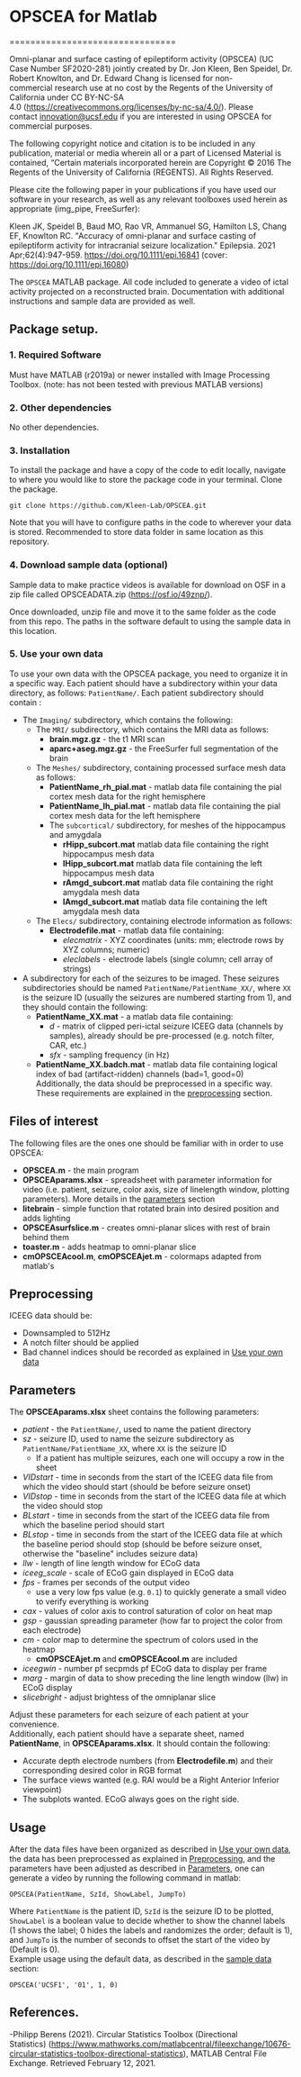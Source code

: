 # OPSCEA for Matlab
================================

Omni-planar and surface casting of epileptiform activity (OPSCEA) (UC Case Number SF2020-281) jointly created by Dr. Jon Kleen, Ben Speidel, Dr. Robert Knowlton, and Dr. Edward Chang is licensed for non-commercial research use at no cost by the Regents of the University of California under CC BY-NC-SA 4.0 (https://creativecommons.org/licenses/by-nc-sa/4.0/). Please contact innovation@ucsf.edu if you are interested in using OPSCEA for commercial purposes.  

The following copyright notice and citation is to be included in any publication, material or media wherein all or a part of Licensed Material is contained, “Certain materials incorporated herein are Copyright © 2016 The Regents of the University of California (REGENTS). All Rights Reserved.  

Please cite the following paper in your publications if you have used our software in your research, as well as any relevant toolboxes used herein as appropriate (img_pipe, FreeSurfer): 

Kleen JK, Speidel B, Baud MO, Rao VR, Ammanuel SG, Hamilton LS, Chang EF, Knowlton RC. "Accuracy of omni-planar and surface casting of epileptiform activity for intracranial seizure localization." Epilepsia. 2021 Apr;62(4):947-959. https://doi.org/10.1111/epi.16841
(cover: https://doi.org/10.1111/epi.16080)

The `OPSCEA` MATLAB package. All code included to generate a video of ictal activity projected on a reconstructed brain. Documentation with additional instructions and sample data are provided as well.

## Package setup.
### 1. Required Software

Must have MATLAB (r2019a) or newer installed with Image Processing Toolbox. (note: has not been tested with previous MATLAB versions)

### 2. Other dependencies

No other dependencies.

### 3. Installation
To install the package and have a copy of the code to edit locally, navigate to where you would like to store the package code in your terminal. Clone the package.
```
git clone https://github.com/Kleen-Lab/OPSCEA.git
```
Note that you will have to configure paths in the code to wherever your data is stored. Recommended to store data folder in same location as this repository.

### 4. Download sample data (optional)
Sample data to make practice videos is available for download on OSF in a zip file called OPSCEADATA.zip (https://osf.io/49znp/). 

Once downloaded, unzip file and move it to the same folder as the code from this repo. The paths in the software default to using the sample data in this location.

### 5. Use your own data  
To use your own data with the OPSCEA package, you need to organize it in a specific way. Each patient should have a subdirectory within your data directory, as follows: `PatientName/`. Each patient subdirectory should contain : 
- The `Imaging/` subdirectory, which contains the following:
  - The `MRI/` subdirectory, which contains the MRI data as follows:
    - **brain.mgz.gz** - the t1 MRI scan
    - **aparc+aseg.mgz.gz** - the FreeSurfer full segmentation of the brain
  - The `Meshes/` subdirectory, containing processed surface mesh data as follows:
    - **PatientName_rh_pial.mat** - matlab data file containing the pial cortex mesh data for the right hemisphere
    - **PatientName_lh_pial.mat** - matlab data file containing the pial cortex mesh data for the left hemisphere
    - The `subcortical/` subdirectory, for meshes of the hippocampus and amygdala
      - **rHipp_subcort.mat** matlab data file containing the right hippocampus mesh data
      - **lHipp_subcort.mat** matlab data file containing the left hippocampus mesh data
      - **rAmgd_subcort.mat** matlab data file containing the right amygdala mesh data
      - **lAmgd_subcort.mat** matlab data file containing the left amygdala mesh data
  - The `Elecs/` subdirectory, containing electrode information as follows:
    - **Electrodefile.mat** - matlab data file containing:
      - *elecmatrix* - XYZ coordinates (units: mm; electrode rows by XYZ columns; numeric)
      - *eleclabels* - electrode labels (single column; cell array of strings)
- A subdirectory for each of the seizures to be imaged. These seizures subdirectories should be named `PatientName/PatientName_XX/`, where `XX` is the seizure ID (usually the seizures are numbered starting from 1), and they should contain the following: 
  - **PatientName_XX.mat** - a matlab data file containing:
    - *d* - matrix of clipped peri-ictal seizure ICEEG data (channels by samples), already should be pre-processed (e.g. notch filter, CAR, etc.)
    - *sfx* - sampling frequency (in Hz)
  - **PatientName_XX.badch.mat** - matlab data file containing logical index of bad (artifact-ridden) channels (bad=1, good=0)  
Additionally, the data should be preprocessed in a specific way. These requirements are explained in the [preprocessing](#preprocessing) section.
  
 ## Files of interest  
 The following files are the ones one should be familiar with in order to use OPSCEA:
 - **OPSCEA.m** - the main program
 - **OPSCEAparams.xlsx** - spreadsheet with parameter information for video (i.e. patient, seizure, color axis, size of linelength window, plotting parameters). More details in the [parameters](#parameters) section
 - **litebrain** - simple function that rotated brain into desired position and adds lighting
 - **OPSCEAsurfslice.m** - creates omni-planar slices with rest of brain behind them
 - **toaster.m** - adds heatmap to omni-planar slice
 - **cmOPSCEAcool.m**, **cmOPSCEAjet.m** - colormaps adapted from matlab's 

## Preprocessing  
ICEEG data should be:
- Downsampled to 512Hz
- A notch filter should be applied
- Bad channel indices should be recorded as explained in [Use your own data](#5-use-your-own-data)

## Parameters  
The **OPSCEAparams.xlsx** sheet contains the following parameters:
- *patient* - the `PatientName/`, used to name the patient directory
- *sz* - seizure ID, used to name the seizure subdirectory as `PatientName/PatientName_XX`, where `XX` is the seizure ID
  - If a patient has multiple seizures, each one will occupy a row in the sheet
- *VIDstart* - time in seconds from the start of the ICEEG data file from which the video should start (should be before seizure onset)
- *VIDstop* - time in seconds from the start of the ICEEG data file at which the video should stop
- *BLstart* - time in seconds from the start of the ICEEG data file from which the baseline period should start
- *BLstop* - time in seconds from the start of the ICEEG data file at which the baseline period should stop (should be before seizure onset, otherwise the "baseline" includes seizure data)
- *llw* - length of line length window for ECoG data
- *iceeg_scale* - scale of ECoG gain displayed in ECoG data
- *fps* - frames per seconds of the output video
  - use a very low fps value (e.g. `0.1`) to quickly generate a small video to verify everything is working
- *cax* - values of color axis to control saturation of color on heat map
- *gsp* - gaussian spreading parameter (how far to project the color from each electrode)
- *cm* - color map to determine the spectrum of colors used in the heatmap
  - **cmOPSCEAjet.m** and **cmOPSCEAcool.m** are included
- *iceegwin* - number pf secpmds pf ECoG data to display per frame
- *marg* - margin of data to show preceding the line length window (llw) in ECoG display
- *slicebright* - adjust brightess of the omniplanar slice  

Adjust these parameters for each seizure of each patient at your convenience.  
Additionally, each patient should have a separate sheet, named **PatientName**, in **OPSCEAparams.xlsx**. It should contain the following:
- Accurate depth electrode numbers (from **Electrodefile.m**) and their corresponding desired color in RGB format
- The surface views wanted (e.g. RAI would be a Right Anterior Inferior viewpoint)
- The subplots wanted. ECoG always goes on the right side. 

## Usage
After the data files have been organized as described in [Use your own data](#5-use-your-own-data), the data has been preprocessed as explained in [Preprocessing](#preprocessing), and the parameters have been adjusted as described in [Parameters](#parameters), one can generate a video by running the following command in matlab: 
```
OPSCEA(PatientName, SzId, ShowLabel, JumpTo)
```
Where `PatientName` is the patient ID, `SzId` is the seizure ID to be plotted, `ShowLabel` is a boolean value to decide whether to show the channel labels (1 shows the label; 0 hides the labels and randomizes the order; default is 1), and `JumpTo` is the number of seconds to offset the start of the video by (Default is 0).  
Example usage using the default data, as described in the [sample data](#4-download-sample-data) section:
```
OPSCEA('UCSF1', '01', 1, 0)
```
## References.
-Philipp Berens (2021). Circular Statistics Toolbox (Directional Statistics) (https://www.mathworks.com/matlabcentral/fileexchange/10676-circular-statistics-toolbox-directional-statistics), MATLAB Central File Exchange. Retrieved February 12, 2021.
